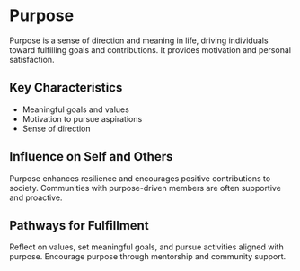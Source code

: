 # Purpose

Purpose is a sense of direction and meaning in life, driving individuals toward fulfilling goals and contributions. It provides motivation and personal satisfaction.

## Key Characteristics

- Meaningful goals and values
- Motivation to pursue aspirations
- Sense of direction

## Influence on Self and Others

Purpose enhances resilience and encourages positive contributions to society. Communities with purpose-driven members are often supportive and proactive.

## Pathways for Fulfillment

Reflect on values, set meaningful goals, and pursue activities aligned with purpose. Encourage purpose through mentorship and community support.
